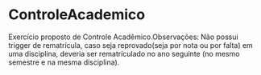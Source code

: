 # ControleAcademico
Exercício proposto de Controle Acadêmico.Observações: Não possui trigger de rematrícula, caso seja reprovado(seja por nota ou por falta) em uma disciplina, deveria ser rematrículado no ano seguinte (no mesmo semestre e na mesma disciplina).
